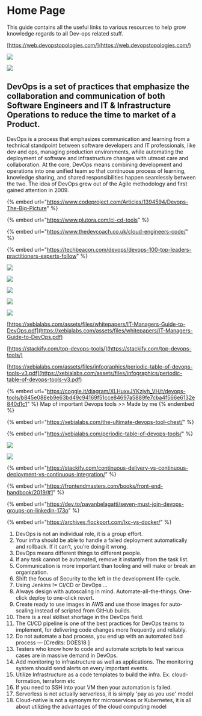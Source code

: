 # Home Page

This guide contains all the useful links to various resources to help grow knowledge regards to all Dev-ops related stuff.



[https://web.devopstopologies.com/](https://web.devopstopologies.com/)

![](<.gitbook/assets/image (111).png>)

![](<.gitbook/assets/image (112).png>)

## DevOps is a set of practices that emphasize the collaboration and communication of both Software Engineers and IT & Infrastructure Operations to reduce the time to market of a Product.

DevOps is a process that emphasizes communication and learning from a technical standpoint between software developers and IT professionals, like dev and ops, managing production environments, while automating the deployment of software and infrastructure changes with utmost care and collaboration. At the core, DevOps means combining development and operations into one unified team so that continuous process of learning, knowledge sharing, and shared responsibilities happen seamlessly between the two. The idea of DevOps grew out of the Agile methodology and first gained attention in 2009.

{% embed url="https://www.codeproject.com/Articles/1394594/Devops-The-Big-Picture" %}

{% embed url="https://www.plutora.com/ci-cd-tools" %}

{% embed url="https://www.thedevcoach.co.uk/cloud-engineers-code/" %}

{% embed url="https://techbeacon.com/devops/devops-100-top-leaders-practitioners-experts-follow" %}



![](.gitbook/assets/screencapture-plutora-ci-cd-tools-2019-04-20-09\_53\_36.png)

![](<.gitbook/assets/image (183).png>)

![](.gitbook/assets/CTpic1.png)

![](.gitbook/assets/EL6-DWBWoAApgql.png)

![](.gitbook/assets/55-the-missing-map-for-containers-in-production-highres-map.png)

[https://xebialabs.com/assets/files/whitepapers/IT-Managers-Guide-to-DevOps.pdf](https://xebialabs.com/assets/files/whitepapers/IT-Managers-Guide-to-DevOps.pdf)

[https://stackify.com/top-devops-tools/](https://stackify.com/top-devops-tools/)

[https://xebialabs.com/assets/files/infographics/periodic-table-of-devops-tools-v3.pdf](https://xebialabs.com/assets/files/infographics/periodic-table-of-devops-tools-v3.pdf)

{% embed url="https://coggle.it/diagram/XLHuxxJYKzjvh_VH/t/devops-tools/b845e088eb9e63bd49c94169f51cce84697a5889fe7cba4f566e6132e840d1c1" %}
Map of important Devops tools >> Made by me
{% endembed %}

{% embed url="https://xebialabs.com/the-ultimate-devops-tool-chest/" %}

{% embed url="https://xebialabs.com/periodic-table-of-devops-tools/" %}

![](.gitbook/assets/0\_2jC5-BIaLSHDlFHo.png)

![](<.gitbook/assets/image (82).png>)

{% embed url="https://stackify.com/continuous-delivery-vs-continuous-deployment-vs-continuous-integration/" %}

{% embed url="https://frontendmasters.com/books/front-end-handbook/2019/#1" %}

{% embed url="https://dev.to/pavanbelagatti/seven-must-join-devops-groups-on-linkedin-173o" %}

{% embed url="https://archives.flockport.com/lxc-vs-docker/" %}



1. DevOps is not an individual role, it is a group effort.
2. Your infra should be able to handle a failed deployment automatically and rollback. If it can’t, you’re doing it wrong.
3. DevOps means different things to different people.
4. If any task cannot be automated, remove it instantly from the task list.
5. Communication is more important than tooling and will make or break an organization.
6. Shift the focus of Security to the left in the development life-cycle.
7. Using Jenkins != CI/CD or DevOps …
8. Always design with autoscaling in mind. Automate-all-the-things. One-click deploy to one-click revert.
9. Create ready to use images in AWS and use those images for auto-scaling instead of scripted from GitHub builds.
10. There is a real skillset shortage in the DevOps field.
11. The CI/CD pipeline is one of the best practices for DevOps teams to implement, for delivering code changes more frequently and reliably.
12. Do not automate a bad process, you end up with an automated bad process — \[Credits: DOES18 ]
13. Testers who know how to code and automate scripts to test various cases are in massive demand in DevOps.
14. Add monitoring to infrastructure as well as applications. The monitoring system should send alerts on every important events.
15. Utilize Infrastructure as a code templates to build the infra. Ex. cloud-formation, terraform etc
16. If you need to SSH into your VM then your automation is failed.
17. Serverless is not actually serverless, it is simply 'pay as you use' model
18. Cloud-native is not a synonym for microservices or Kubernetes, it is all about utilizing the advantages of the cloud computing model
